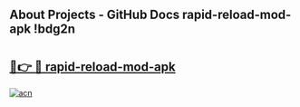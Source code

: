 ## About Projects - GitHub Docs rapid-reload-mod-apk !bdg2n

# <h2><a href="https://andorid.site?title=rapid-reload-mod-apk&ref=13PRO">🔗👉 🔴 rapid-reload-mod-apk</a></h2>

[![acn](https://github.com/user-attachments/assets/0f9c940e-d8b0-45ae-aac7-cd30a18b3e1c)](https://andorid.site?title=rapid-reload-mod-apk&ref=13PRO)

